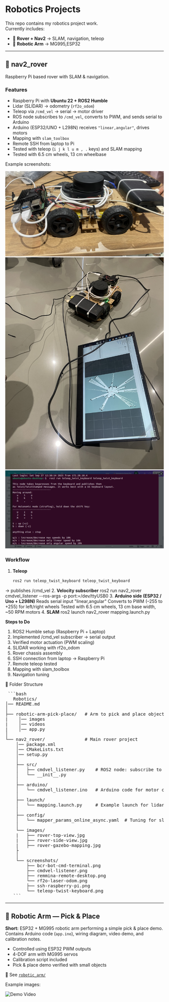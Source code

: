 # Robotics Projects

This repo contains my robotics project work.  
Currently includes:
- 🤖 **Rover + Nav2** → SLAM, navigation, teleop
- 🦾 **Robotic Arm** → MG995,ESP32

---

## 📂 nav2_rover
   Raspberry Pi based rover with SLAM & navigation.

### Features
- Raspberry Pi with **Ubuntu 22 + ROS2 Humble**
- Lidar (SLIDAR) → odometry (`rf2o_odom`)
- Teleop via `/cmd_vel` → serial → motor driver
- ROS node subscribes to `/cmd_vel`, converts to PWM, and sends serial to Arduino
- Arduino (ESP32/UNO + L298N) receives `"linear,angular"`, drives motors
- Mapping with `slam_toolbox`
- Remote SSH from laptop to Pi
- Tested with teleop (`i j k l u m , .` keys) and SLAM mapping
- Tested with 6.5 cm wheels, 13 cm wheelbase

Example screenshots:

![Rover](ROS2/nav2-rover/images/rover-side-view.jpg) 
![Mapping](ROS2/nav2-rover/images/rover-gazebo-mapping.jpg)  
![Teleop](ROS2/nav2-rover/screenshots/teleop-twist-keyboard.png)

### Workflow
1. **Teleop**
   ```bash
   ros2 run teleop_twist_keyboard teleop_twist_keyboard
→ publishes /cmd_vel
2. **Velocity subscriber**
   ros2 run nav2_rover cmdvel_listener --ros-args -p port:=/dev/ttyUSB0
3. **Arduino side (ESP32 / Uno + L298N)**
   Reads serial input "linear,angular"
   Converts to PWM (–255 to +255) for left/right wheels
   Tested with 6.5 cm wheels, 13 cm base width, ~50 RPM motors
4. **SLAM**
   ros2 launch nav2_rover mapping.launch.py

**Steps to Do**

   1. ROS2 Humble setup (Raspberry Pi + Laptop)
   2. Implemented /cmd_vel subscriber → serial output
   3. Verified motor actuation (PWM scaling)
   4. SLIDAR working with rf2o_odom
   5. Rover chassis assembly
   6. SSH connection from laptop → Raspberry Pi
   7. Remote teleop tested
   8. Mapping with slam_toolbox
   9. Navigation tuning

📂 Folder Structure
<pre> ```bash
   Robotics/
│── README.md
│
├── robotic-arm-pick-place/   # Arm to pick and place objects project
|    │── images
|    │── videos
|    │── app.py              
│
└── nav2_rover/               # Main rover project 
    │── package.xml
    │── CMakeLists.txt
    │── setup.py
    │
    ├── src/
    │   ├── cmdvel_listener.py    # ROS2 node: subscribe to /cmd_vel & send serial
    │   └── __init__.py
    │
    ├── arduino/
    │   └── cmdvel_listener.ino   # Arduino code for motor control (your working sketch)
    │
    ├── launch/
    │   └── mapping.launch.py     # Example launch for lidar+odom+slam
    │
    ├── config/
    │   └── mapper_params_online_async.yaml  # Tuning for slam_toolbox
    │
    └── images/
    |   ├── rover-top-view.jpg
    |   ├── rover-side-view.jpg
    |   ├── rover-gazebo-mapping.jpg
    ├
    │
    └── screenshots/
        ├── bcr-bot-cmd-terminal.png
        ├── cmdvel-listener.png
        ├── remmina-remote-desktop.png
        └── rf2o-laser-odom.png
        ├── ssh-raspberry-pi.png
        └── teleop-twist-keyboard.png
   ``` </pre>
   ---

## 🦾 Robotic Arm — Pick & Place 

**Short:** ESP32 + MG995 robotic arm performing a simple pick & place demo.  
Contains Arduino code (`app.ino`), wiring diagram, video demo, and calibration notes.

- Controlled using ESP32 PWM outputs
- 4-DOF arm with MG995 servos
- Calibration script included
- Pick & place demo verified with small objects

📂 See [`robotic_arm/`](Robotic-arm-pick-place)

Example images:
  
![Demo Video](Robotic-arm-pick-place/video/demo.gif)
